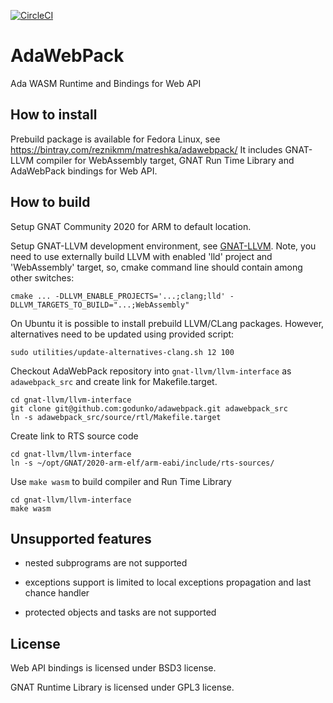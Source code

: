 [![CircleCI](https://circleci.com/gh/godunko/adawebpack.svg?style=svg)](https://circleci.com/gh/godunko/adawebpack)

# AdaWebPack
Ada WASM Runtime and Bindings for Web API

## How to install

Prebuild package is available for Fedora Linux, see https://bintray.com/reznikmm/matreshka/adawebpack/
It includes GNAT-LLVM compiler for WebAssembly target, GNAT Run Time Library and AdaWebPack bindings for Web API.

## How to build

Setup GNAT Community 2020 for ARM to default location.

Setup GNAT-LLVM development environment, see
[GNAT-LLVM](https://github.com/AdaCore/gnat-llvm). Note, you need to use
externally build LLVM with enabled 'lld' project and 'WebAssembly' target,
so, cmake command line should contain among other switches:

```
cmake ... -DLLVM_ENABLE_PROJECTS='...;clang;lld' -DLLVM_TARGETS_TO_BUILD="...;WebAssembly"
```

On Ubuntu it is possible to install prebuild LLVM/CLang packages. However,
alternatives need to be updated using provided script:

```
sudo utilities/update-alternatives-clang.sh 12 100
```

Checkout AdaWebPack repository into `gnat-llvm/llvm-interface` as
`adawebpack_src` and create link for Makefile.target.

```
cd gnat-llvm/llvm-interface
git clone git@github.com:godunko/adawebpack.git adawebpack_src
ln -s adawebpack_src/source/rtl/Makefile.target
```

Create link to RTS source code

```
cd gnat-llvm/llvm-interface
ln -s ~/opt/GNAT/2020-arm-elf/arm-eabi/include/rts-sources/
```

Use `make wasm` to build compiler and Run Time Library

```
cd gnat-llvm/llvm-interface
make wasm
```

## Unsupported features

 - nested subprograms are not supported

 - exceptions support is limited to local exceptions propagation and last
   chance handler

 - protected objects and tasks are not supported

## License

Web API bindings is licensed under BSD3 license.

GNAT Runtime Library is licensed under GPL3 license.
